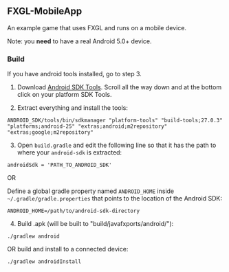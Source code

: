 ## FXGL-MobileApp
An example game that uses FXGL and runs on a mobile device.

Note: you **need** to have a real Android 5.0+ device. 

### Build

If you have android tools installed, go to step 3.

1. Download [Android SDK Tools](https://developer.android.com/studio/index.html#Other).
Scroll all the way down and at the bottom click on your platform SDK Tools.

2. Extract everything and install the tools:

```
ANDROID_SDK/tools/bin/sdkmanager "platform-tools" "build-tools;27.0.3" "platforms;android-25" "extras;android;m2repository" "extras;google;m2repository"
```

3. Open `build.gradle` and edit the following line so that it has the path to where
your `android-sdk` is extracted:

```
androidSdk = 'PATH_TO_ANDROID_SDK'
```

OR

Define a global gradle property named `ANDROID_HOME` inside `~/.gradle/gradle.properties` that points to the location of the Android SDK:

```
ANDROID_HOME=/path/to/android-sdk-directory
```

4. Build .apk (will be built to "build/javafxports/android/"):

```
./gradlew android
```

OR build and install to a connected device:

```
./gradlew androidInstall
```
